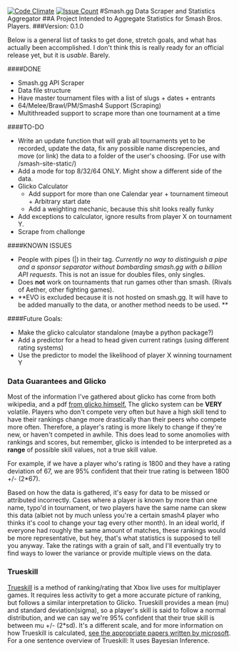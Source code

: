 [![Code Climate](https://codeclimate.com/github/bwaggone/smash-stats/badges/gpa.svg)](https://codeclimate.com/github/bwaggone/smash-stats) [![Issue Count](https://codeclimate.com/github/bwaggone/smash-stats/badges/issue_count.svg)](https://codeclimate.com/github/bwaggone/smash-stats)
#Smash.gg Data Scraper and Statistics Aggregator
##A Project Intended to Aggregate Statistics for Smash Bros. Players.
###Version: 0.1.0

Below is a general list of tasks to get done, stretch goals, and what has actually been accomplished. I don't think this is really ready for an official release yet, but it is *usable*. Barely.

####DONE
* Smash.gg API Scraper
* Data file structure
* Have master tournament files with a list of slugs + dates + entrants
* 64/Melee/Brawl/PM/Smash4 Support (Scraping)
* Multithreaded support to scrape more than one tournament at a time

####TO-DO
* Write an update function that will grab all tournaments yet to be recorded, update the data, fix any possible name discrepencies, and move (or link) the data to a folder of the user's choosing. (For use with /smash-site-static/)
* Add a mode for top 8/32/64 ONLY. Might show a different side of the data.
* Glicko Calculator
  * Add support for more than one Calendar year + tournament timeout + Arbitrary start date
  * Add a weighting mechanic, because this shit looks really funky
* Add exceptions to calculator, ignore results from player X on tournament Y.
* Scrape from challonge

####KNOWN ISSUES
* People with pipes (|) in their tag. *Currently no way to distinguish a pipe and a sponsor separator without bombarding smash.gg with a billion API requests*. This is not an issue for doubles files, only singles.
* Does **not** work on tournaments that run games other than smash. (Rivals of Aether, other fighting games).
* **EVO is excluded because it is not hosted on smash.gg. It will have to be added manually to the data, or another method needs to be used. **

####Future Goals:
* Make the glicko calculator standalone (maybe a python package?)
* Add a predictor for a head to head given current ratings (using different rating systems)
* Use the predictor to model the likelihood of player X winning tournament Y

### Data Guarantees and Glicko
Most of the information I've gathered about glicko has come from both wikipedia, and a pdf [from glicko himself.](http://www.glicko.net/glicko/glicko.pdf) The glicko system can be **VERY** volatile. Players who don't compete very often but have a high skill tend to have their rankings change more drastically than their peers who compete more often. Therefore, a player's rating is more likely to change if they're new, or haven't competed in awhile. This does lead to some anomolies with rankings and scores, but remember, glicko is intended to be interpreted as a **range** of possible skill values, not a true skill value.

For example, if we have a player who's rating is 1800 and they have a rating deviation of 67, we are 95% confident that their true rating is between 1800 +/- (2\*67).

Based on how the data is gathered, it's easy for data to be missed or attributed incorrectly. Cases where a player is known by more than one name, typo'd in tournament, or two players have the same name can skew this data (albiet not by much unless you're a certain smash4 player who thinks it's cool to change your tag every other month). In an ideal world, if everyone had roughly the same amount of matches, these rankings would be more representative, but hey, that's what statistics is supposed to tell you anyway. Take the ratings with a grain of salt, and I'll eventually try to find ways to lower the variance or provide multiple views on the data.

### Trueskill
[Trueskill](http://trueskill.org/) is a method of ranking/rating that Xbox live uses for multiplayer games. It requires less activity to get a more accurate picture of ranking, but follows a similar interpretation to Glicko. Trueskill provides a mean (mu) and standard deviation(sigma), so a player's skill is said to follow a normal distribution, and we can say we're 95% confident that their true skill is between mu +/- (2\*sd). It's a different scale, and for more information on how Trueskill is calculated, [see the appropriate papers written by microsoft](https://www.microsoft.com/en-us/research/publication/trueskilltm-a-bayesian-skill-rating-system/). For a one sentence overview of Trueskill: It uses Bayesian Inference.
